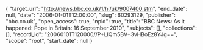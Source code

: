 {
  "target_url": "http://news.bbc.co.uk/1/hi/uk/9007400.stm", 
  "end_date": null, 
  "date": "2006-01-01T12:00:00", 
  "slug": 60293129, 
  "publisher": "bbc.co.uk", 
  "open_access": true, 
  "npld": true, 
  "title": "BBC News: As it happened: Pope in Britain: 16 September 2010", 
  "subjects": [], 
  "collections": [], 
  "record_id": "20060101T120000//P+LlQm5BV+3vHBoEz8YJg==", 
  "scope": "root", 
  "start_date": null
}

